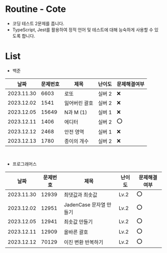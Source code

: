 # Routine - Cote

- 코딩 테스트 2문제를 풉니다.
- TypeScript, Jest를 활용하여 정적 언어 및 테스트에 대해 능숙하게 사용할 수 있도록 합니다.

# List

- 백준

| 날짜       | 문제번호 | 제목          | 난이도 | 문제해결여부 |
| ---------- | -------- | ------------- | ------ | ------------ |
| 2023.11.30 | 6603     | 로또          | 실버 2 | ❌           |
| 2023.12.02 | 1541     | 잃어버린 괄호 | 실버 2 | ❌           |
| 2023.12.05 | 15649    | N과 M (1)     | 실버 1 | ❌           |
| 2023.12.11 | 1406     | 에디터        | 실버 2 | ⭕️          |
| 2023.12.12 | 2468     | 안전 영역     | 실버 1 | ❌           |
| 2023.12.13 | 1780     | 종이의 개수     | 실버 2 | ❌           |

<br>

- 프로그래머스

| 날짜       | 문제번호 | 제목                    | 난이도 | 문제해결여부 |
| ---------- | -------- | ----------------------- | ------ | ------------ |
| 2023.11.30 | 12939    | 최댓값과 최솟값         | Lv.2   | ⭕️          |
| 2023.12.02 | 12951    | JadenCase 문자열 만들기 | Lv.2   | ⭕️          |
| 2023.12.05 | 12941    | 최솟값 만들기           | Lv.2   | ⭕️          |
| 2023.12.11 | 12909    | 올바른 괄호             | Lv.2   | ⭕️          |
| 2023.12.12 | 70129    | 이진 변환 반복하기      | Lv.2   | ⭕️          |
